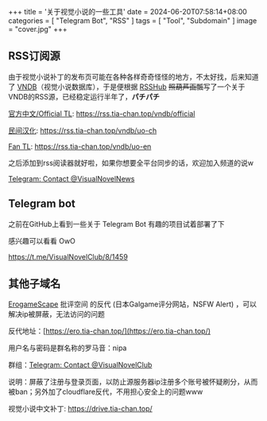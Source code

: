 +++
title = '关于视觉小说的一些工具'
date = 2024-06-20T07:58:14+08:00
categories = [
    "Telegram Bot",
    "RSS"
]
tags = [
    "Tool",
    "Subdomain"
]
image = "cover.jpg"
+++



## RSS订阅源

由于视觉小说补丁的发布页可能在各种各样奇奇怪怪的地方，不太好找，后来知道了 [VNDB](https://vndb.org)（视觉小说数据库），于是便根据 [RSSHub](https://docs.rsshub.app/zh/joinus/new-rss/start-code) ~~照葫芦画瓢~~写了一个关于VNDB的RSS源，已经稳定运行半年了，**パチパチ**

[官方中文/Official TL](https://vndb.org/r?q=&o=d&s=released&f=05741132gen2wzh_dHans-2wzh_dHant-N48033gjaNc0181Q-Ng01bgin): https://rss.tia-chan.top/vndb/official

[民间汉化](https://vndb.org/r?q=&o=d&s=released&f=04741Ng11122wzh_dHans-2wzh_dHant-Nd01): https://rss.tia-chan.top/vndb/uo-ch

[Fan TL](https://vndb.org/r?q=&o=d&s=released&f=04741Ng112genNd01): https://rss.tia-chan.top/vndb/uo-en

之后添加到rss阅读器就好啦，如果你想要全平台同步的话，欢迎加入频道的说w

[Telegram: Contact @VisualNovelNews](https://t.me/VisualNovelNews)

## Telegram bot

之前在GitHub上看到一些关于 Telegram Bot 有趣的项目试着部署了下

感兴趣可以看看 OwO

https://t.me/VisualNovelClub/8/1459

## 其他子域名

[ErogameScape](https://erogamescape.dyndns.org) 批评空间 的反代 (日本Galgame评分网站，NSFW Alert) ，可以解决ip被屏蔽，无法访问的问题  

反代地址：[https://ero.tia-chan.top/](https://ero.tia-chan.top/)  

用户名与密码是群名称的罗马音：nipa

群组：[Telegram: Contact @VisualNovelClub](https://t.me/VisualNovelClub)

说明：屏蔽了注册与登录页面，以防止源服务器ip注册多个账号被怀疑刷分，从而被ban；另外加了cloudflare反代，不用担心安全上的问题www

视觉小说中文补丁: https://drive.tia-chan.top/
